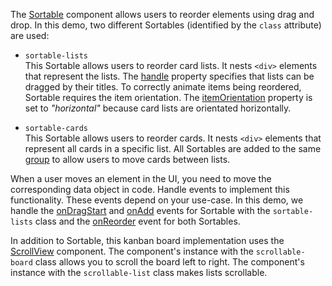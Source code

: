 The [Sortable](/Documentation/ApiReference/UI_Components/dxSortable/) component allows users to reorder elements using drag and drop.  In this demo, two different Sortables (identified by the `class` attribute) are used:

- `sortable-lists`        
This Sortable allows users to reorder card lists. It nests `<div>` elements that represent the lists. The [handle](/Documentation/ApiReference/UI_Components/dxSortable/Configuration/#handle) property specifies that lists can be dragged by their titles. To correctly animate items being reordered, Sortable requires the item orientation. The [itemOrientation](/Documentation/ApiReference/UI_Components/dxSortable/Configuration/#itemOrientation) property is set to *"horizontal"* because card lists are orientated horizontally.

- `sortable-cards`         
This Sortable allows users to reorder cards. It nests `<div>` elements that represent all cards in a specific list. All Sortables are added to the same [group](/Documentation/ApiReference/UI_Components/dxSortable/Configuration/#group) to allow users to move cards between lists.

When a user moves an element in the UI, you need to move the corresponding data object in code. Handle events to implement this functionality. These events depend on your use-case. In this demo, we handle the [onDragStart](/Documentation/ApiReference/UI_Components/dxSortable/Configuration/#onDragStart) and [onAdd](/Documentation/ApiReference/UI_Components/dxSortable/Configuration/#onAdd) events for Sortable with the `sortable-lists` class and the [onReorder](/Documentation/ApiReference/UI_Components/dxSortable/Configuration/#onReorder) event for both Sortables.

In addition to Sortable, this kanban board implementation uses the [ScrollView](/Demos/WidgetsGallery/Demo/ScrollView/Overview/) component. The component's instance with the `scrollable-board` class allows you to scroll the board left to right. The component's instance with the `scrollable-list` class makes lists scrollable.